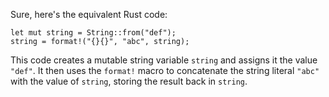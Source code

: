 Sure, here's the equivalent Rust code:
```
let mut string = String::from("def");
string = format!("{}{}", "abc", string);
```
This code creates a mutable string variable `string` and assigns it the value `"def"`. It then uses the `format!` macro to concatenate the string literal `"abc"` with the value of `string`, storing the result back in `string`.

